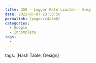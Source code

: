 ```yaml
---
title: 359 - Logger Rate Limiter - Easy
date: 2022-07-07 23:58:56
permalink: /pages/c4a3e0/
categories:
  - Google
  - Incomplete
tags:
  - 
---
```

tags: [Hash Table, Design]